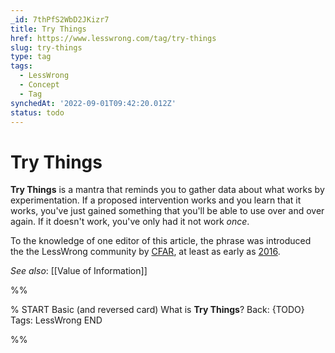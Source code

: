 ```yaml
---
_id: 7thPfS2WbD2JKizr7
title: Try Things
href: https://www.lesswrong.com/tag/try-things
slug: try-things
type: tag
tags:
  - LessWrong
  - Concept
  - Tag
synchedAt: '2022-09-01T09:42:20.012Z'
status: todo
---
```


# Try Things

**Try Things** is a mantra that reminds you to gather data about what works by experimentation. If a proposed intervention works and you learn that it works, you've just gained something that you'll be able to use over and over again. If it doesn't work, you've only had it not work *once*.

To the knowledge of one editor of this article, the phrase was introduced the the LessWrong community by [CFAR](https://www.rationality.org/resources/handbook), at least as early as [2016](https://drive.google.com/file/d/0B9BPXF2K91U_OGJSbWJqN1l6eEk/view?resourcekey=0-7H39fXtrjmVeFbhgzZD_Ew).

*See also*: [[Value of Information]]


%%

% START
Basic (and reversed card)
What is **Try Things**?
Back: {TODO}
Tags: LessWrong
END

%%
	
